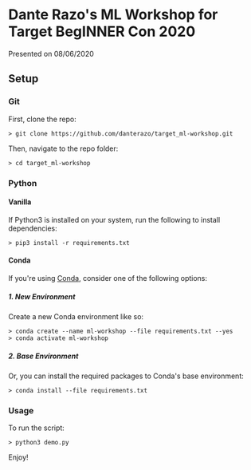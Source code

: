 # Dante Razo's ML Workshop for Target BegINNER Con 2020
Presented on 08/06/2020

## Setup
### Git
First, clone the repo:
```
> git clone https://github.com/danterazo/target_ml-workshop.git
```

Then, navigate to the repo folder:
```
> cd target_ml-workshop
```

### Python
#### Vanilla
If Python3 is installed on your system, run the following to install dependencies:
```
> pip3 install -r requirements.txt
```

#### Conda
If you're using [Conda](https://docs.conda.io/en/latest/), consider one of the following options:

##### 1. New Environment
Create a new Conda environment like so: 
```
> conda create --name ml-workshop --file requirements.txt --yes
> conda activate ml-workshop
```

##### 2. Base Environment
Or, you can install the required packages to Conda's base environment:
```
> conda install --file requirements.txt
```

### Usage
To run the script:
```
> python3 demo.py
```

Enjoy!